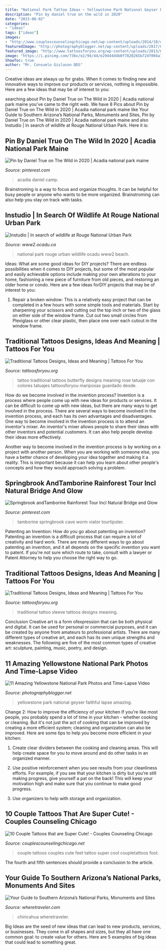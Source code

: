 ```yaml
---
title: "National Park Tattoo Ideas ~ Yellowstone Park National Geyser Faithful Lapse Amazing"
description: "Pin by daniel true on the wild in 2020"
date: "2023-08-02"
categories:
- "ideas"
tags: ["ideas"]
images:
- "http://www.couplescounselingchicago.net/wp-content/uploads/2014/10/couples-tattos-7-feet.jpg"
featuredImage: "http://photographyblogger.net/wp-content/uploads/2017/07/Old-Faithful-Geyser-in-the-Evening-@SunChan.jpg"
featured_image: "http://www.tattoosforyou.org/wp-content/uploads/2013/09/Traditional-Tattoo-Sleeve.jpg"
image: "https://i.pinimg.com/736x/e2/94/44/e29444d4b0f7820265b724f004a7013c.jpg"
ShowToc: true
author: "Mr. Consuelo Gislason DDS"
---
```



Creative ideas are always up for grabs. When it comes to finding new and innovative ways to improve our products or services, nothing is impossible. Here are a few ideas that may be of interest to you: 

	

		
searching about Pin by Daniel True on The Wild in 2020 | Acadia national park maine you've came to the right web. We have 8 Pics about Pin by Daniel True on The Wild in 2020 | Acadia national park maine like Your Guide to Southern Arizona’s National Parks, Monuments and Sites, Pin by Daniel True on The Wild in 2020 | Acadia national park maine and also Instudio | In search of wildlife at Rouge National Urban Park. Here it is:
		
    
## Pin By Daniel True On The Wild In 2020 | Acadia National Park Maine

<img loading=lazy src="https://i.pinimg.com/736x/e2/94/44/e29444d4b0f7820265b724f004a7013c.jpg" onerror="this.onerror=null;this.src='https://tse4.mm.bing.net/th?id=OIP.fB9WLSJCeVgMSO32k45Z8QHaHa&amp;pid=15.1';" alt="Pin by Daniel True on The Wild in 2020 | Acadia national park maine">

_Source: pinterest.com_

>acadia daniel camp. 

	

Brainstroming is a way to focus and organize thoughts. It can be helpful for busy people or anyone who wants to be more organized. Brainstroming can also help you stay on track with tasks.

    
## Instudio | In Search Of Wildlife At Rouge National Urban Park

<img loading=lazy src="https://www2.ocadu.ca/sites/www2.ocadu.ca/files/feature/Heike3.jpg" onerror="this.onerror=null;this.src='https://tse1.mm.bing.net/th?id=OIP.31azzUrd57HmXh3Cmoi_rwHaLJ&amp;pid=15.1';" alt="Instudio | In search of wildlife at Rouge National Urban Park">

_Source: www2.ocadu.ca_

>national park rouge urban wildlife ocadu www2 beach. 

	

Ideas: What are some good ideas for DIY projects?
There are endless possibilities when it comes to DIY projects, but some of the most popular and easily achievable options include making your own alterations to your home, fashioning a new piece of furniture from old pieces, and restoring an older home or condo. Here are a few ideas forDIY projects that may be of interest to you: 
1. Repair a broken window: This is a relatively easy project that can be completed in a few hours with some simple tools and materials. Start by sharpening your scissors and cutting out the top inch or two of the glass on either side of the window frame. Cut out two small circles from Plexiglass or other clear plastic, then place one over each cutout in the window frame.

    
## Traditional Tattoos Designs, Ideas And Meaning | Tattoos For You

<img loading=lazy src="http://www.tattoosforyou.org/wp-content/uploads/2013/09/Traditional-Butterfly-Tattoo-768x1024.jpg" onerror="this.onerror=null;this.src='https://tse1.mm.bing.net/th?id=OIP.bjuWF6rg0cO4xanBEdQa-AHaJ4&amp;pid=15.1';" alt="Traditional Tattoos Designs, Ideas and Meaning | Tattoos For You">

_Source: tattoosforyou.org_

>tattoo traditional tattoos butterfly designs meaning rose tatuaje con colores tatuajes tattoosforyou mariposas guardado desde. 

	

How do we become involved in the invention process?
Invention is a process where people come up with new ideas for products or services. It can be difficult to come up with new ideas, but there are many ways to get involved in the process. There are several ways to become involved in the invention process, and each has its own advantages and disadvantages.
One way to become involved in the invention process is to attend an inventor's mixer. An inventor's mixer allows people to share their ideas with other inventors and potential customers. It can also help people develop their ideas more effectively.

Another way to become involved in the invention process is by working on a project with another person. When you are working with someone else, you have a better chance of developing your idea together and making it a reality. This is important because it can help you learn about other people's concepts and how they would approach solving a problem.

    
## Springbrook AndTamborine Rainforest Tour Incl Natural Bridge And Glow

<img loading=lazy src="https://i.pinimg.com/736x/d5/f2/e2/d5f2e2c603a9d2002379f567262d2f11.jpg" onerror="this.onerror=null;this.src='https://tse3.mm.bing.net/th?id=OIP.LjQiwl1lkSHktSI-uG8h4gHaE8&amp;pid=15.1';" alt="Springbrook andTamborine Rainforest Tour Incl Natural Bridge and Glow">

_Source: pinterest.com_

>tamborine springbrook cave worm viator tourtipster. 

	

Patenting an Invention: How do you go about patenting an invention?
Patenting an invention is a difficult process that can require a lot of creativity and hard work. There are many different ways to go about patenting an invention, and it all depends on the specific invention you want to patent. If you're not sure which route to take, consult with a lawyer or Patent Attorney to help you choose the right way to go.

    
## Traditional Tattoos Designs, Ideas And Meaning | Tattoos For You

<img loading=lazy src="http://www.tattoosforyou.org/wp-content/uploads/2013/09/Traditional-Tattoo-Sleeve.jpg" onerror="this.onerror=null;this.src='https://tse2.mm.bing.net/th?id=OIP.Vjnp2nfe9z0ZWGuIhaBlmwHaJ4&amp;pid=15.1';" alt="Traditional Tattoos Designs, Ideas and Meaning | Tattoos For You">

_Source: tattoosforyou.org_

>traditional tattoo sleeve tattoos designs meaning. 

	

Conclusion
Creative art is a form ofexpression that can be both physical and digital. It can be used for personal or commercial purposes, and it can be created by anyone from amateurs to professional artists. There are many different types of creative art, and each has its own unique strengths and weaknesses. The following are five of the most common types of creative art: sculpture, painting, music, poetry, and design.

    
## 11 Amazing Yellowstone National Park Photos And Time-Lapse Video

<img loading=lazy src="http://photographyblogger.net/wp-content/uploads/2017/07/Old-Faithful-Geyser-in-the-Evening-@SunChan.jpg" onerror="this.onerror=null;this.src='https://tse4.mm.bing.net/th?id=OIP.S9aR1GN3ux-rF4ttcgYVxQHaE8&amp;pid=15.1';" alt="11 Amazing Yellowstone National Park Photos and Time-Lapse Video">

_Source: photographyblogger.net_

>yellowstone park national geyser faithful lapse amazing. 

	

Change 2: How to improve the efficiency of your kitchen
If you're like most people, you probably spend a lot of time in your kitchen - whether cooking or cleaning. But it's not just the act of cooking that can be improved by creating a more efficient system; cleaning and organization can also be improved. Here are some tips to help you become more efficient in your kitchen:
1. Create clear dividers between the cooking and cleaning areas. This will help create space for you to move around and do other tasks in an organized manner.

2. Use positive reinforcement when you see results from your cleanliness efforts. For example, if you see that your kitchen is dirty but you're still making progress, give yourself a pat on the back! This will keep your motivation high and make sure that you continue to make good progress.

3. Use organizers to help with storage and organization.

    
## 10 Couple Tattoos That Are Super Cute! - Couples Counseling Chicago

<img loading=lazy src="http://www.couplescounselingchicago.net/wp-content/uploads/2014/10/couples-tattos-7-feet.jpg" onerror="this.onerror=null;this.src='https://tse1.mm.bing.net/th?id=OIP.NmLje7jd8NUwM1RK4qEY1wHaHd&amp;pid=15.1';" alt="10 Couple Tattoos that are Super Cute! - Couples Counseling Chicago">

_Source: couplescounselingchicago.net_

>couple tattoos couples cute feet tattoo super cool coupletattoos foot. 

	

The fourth and fifth sentences should provide a conclusion to the article.

    
## Your Guide To Southern Arizona’s National Parks, Monuments And Sites

<img loading=lazy src="https://www.wheretraveler.com/sites/default/files/chiricahua_-_denny_armstrong.jpg" onerror="this.onerror=null;this.src='https://tse3.mm.bing.net/th?id=OIP.1Sh6kJR4HUBxPFa3cD1aWwHaE7&amp;pid=15.1';" alt="Your Guide to Southern Arizona’s National Parks, Monuments and Sites">

_Source: wheretraveler.com_

>chiricahua wheretraveler. 

	

Big Ideas are the seed of new ideas that can lead to new products, services, or businesses. They come in all shapes and sizes, but they all have one common goal: to create value for others. Here are 5 examples of big ideas that could lead to something great.

